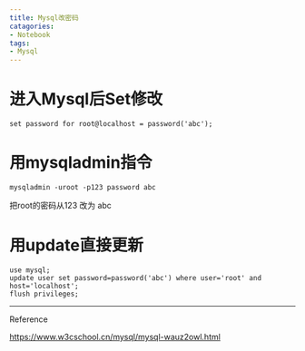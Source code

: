 ```yaml
---
title: Mysql改密码
catagories:
- Notebook
tags:
- Mysql
---
```


# 进入Mysql后Set修改

```mysql
set password for root@localhost = password('abc');
```

# 用mysqladmin指令

```shell
mysqladmin -uroot -p123 password abc
```

把root的密码从123 改为 abc

# 用update直接更新

```mysql
use mysql;
update user set password=password('abc') where user='root' and host='localhost';
flush privileges;
```







----

Reference

https://www.w3cschool.cn/mysql/mysql-wauz2owl.html